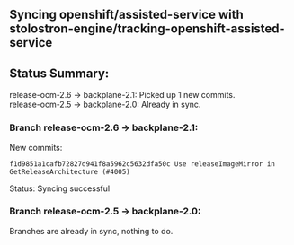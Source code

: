 ## Syncing openshift/assisted-service with stolostron-engine/tracking-openshift-assisted-service

## Status Summary:

release-ocm-2.6 -> backplane-2.1: Picked up 1 new commits.  
release-ocm-2.5 -> backplane-2.0: Already in sync.  

### Branch release-ocm-2.6 -> backplane-2.1:

New commits:

```
f1d9851a1cafb72827d941f8a5962c5632dfa50c Use releaseImageMirror in GetReleaseArchitecture (#4005)
```

Status: Syncing successful

### Branch release-ocm-2.5 -> backplane-2.0:

Branches are already in sync, nothing to do.
